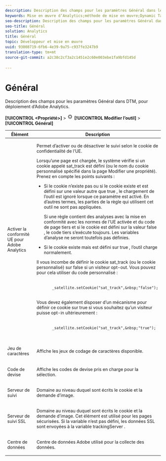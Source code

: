 ```yaml
---
description: Description des champs pour les paramètres Général dans le gestionnaire dynamique de balises, pour déploiement d’Adobe Analytics.
keywords: Mise en œuvre d’Analytics;méthode de mise en œuvre;Dynamic Tag Management;dtm;paramètres généraux;conformité ue;jeu de caractères;code de devise;serveur de suivi;serveur de suivi ssl
seo-description: Description des champs pour les paramètres Général dans le gestionnaire dynamique de balises, pour déploiement d’Adobe Analytics.
seo-title: Général
solution: Analytics
title: Général
topic: Développeur et mise en œuvre
uuid: 93008719-6fb6-4e39-9a75-c937fe3247b9
translation-type: tm+mt
source-git-commit: a2c38c2cf3a2c1451e2c60e003ebe1fa9bfd145d

---
```



# Général

Description des champs pour les paramètres Général dans DTM, pour déploiement d’Adobe Analytics.

**[!UICONTROL &lt;Propriété&gt;]** &gt; ![](assets/settings_gear.png) **[!UICONTROL Modifier l’outil]** &gt; **[!UICONTROL Général]**

<table id="table_DD8DA303698041D296DD5DB080AF7971"> 
 <thead> 
  <tr> 
   <th colname="col1" class="entry"> Élément </th> 
   <th colname="col2" class="entry"> Description </th> 
  </tr> 
 </thead>
 <tbody> 
  <tr> 
   <td colname="col1"> <p>Activer la conformité UE pour <span class="keyword">Adobe Analytics </span> </p> </td> 
   <td colname="col2"> <p> Permet d’activer ou de désactiver le suivi selon le cookie de confidentialité de l’UE. </p> <p>Lorsqu’une page est chargée, le système vérifie si un cookie appelé <span class="filepath">sat_track</span> est défini (ou le nom du cookie personnalisé spécifié dans la page <span class="wintitle">Modifier une propriété</span>). Prenez en compte les points suivants : </p> 
    <ul id="ul_42A6D728F0BC4FBABB0069EFB66DCB01"> 
     <li id="li_227CB14326344AA3980F20C7EACF2AD2"> <p> Si le cookie n’existe pas ou si le cookie existe et est défini sur une valeur autre que <span class="term"> true </span>, le chargement de l’outil est ignoré lorsque ce paramètre est activé. En d’autres termes, les parties de la règle qui utilisent cet outil ne sont pas appliquées. </p> <p>Si une règle contient des analyses avec la mise en conformité avec les normes de l’UE activée et du code de page tiers et si le cookie est défini sur la valeur <span class="term"> false </span>, le code tiers s’exécute toujours. Les variables d’analyse ne seront toutefois pas définies. </p> </li> 
     <li id="li_1E74E02D7E4646ACA86D862A1D3C6679"> Si le cookie existe mais est défini sur <span class="term"> true </span>, l’outil charge normalement. </li> 
    </ul> <p>Il vous incombe de définir le cookie <span class="filepath"> sat_track </span> (ou le cookie personnalisé) sur <span class="term"> false </span> si un visiteur opt-out. Vous pouvez pour cela utiliser du code personnalisé : </p> <p> 
     <code>
       _satellite.setCookie("sat_track",&amp;nbsp;"false"); 
     </code> </p> <p> Vous devez également disposer d’un mécanisme pour définir ce cookie sur <span class="term"> true </span> si vous souhaitez qu’un visiteur puisse opt-in ultérieurement : </p> <p> 
     <code>
       _satellite.setCookie("sat_track",&amp;nbsp;"true"); 
     </code> </p> </td> 
  </tr> 
  <tr> 
   <td colname="col1"> <p>Jeu de caractères </p> </td> 
   <td colname="col2"> <p>Affiche les jeux de codage de caractères disponible. </p> </td> 
  </tr> 
  <tr> 
   <td colname="col1"> <p>Code de devise </p> </td> 
   <td colname="col2"> <p>Affiche les codes de devise pris en charge pour la sélection. </p> </td> 
  </tr> 
  <tr> 
   <td colname="col1"> <p>Serveur de suivi </p> </td> 
   <td colname="col2"> <p>Domaine au niveau duquel sont écrits le cookie et la demande d’image. </p> </td> 
  </tr> 
  <tr> 
   <td colname="col1"> <p>Serveur de suivi SSL </p> </td> 
   <td colname="col2"> <p>Domaine au niveau duquel sont écrits le cookie et la demande d’image. Cet élément est utilisé pour les pages sécurisées. Si la variable n’est pas défini, les données SSL sont envoyées à la variable <span class="term"> trackingServer </span>. </p> </td> 
  </tr> 
  <tr> 
   <td colname="col1"> <p>Centre de données </p> </td> 
   <td colname="col2"> <p>Centre de données Adobe utilisé pour la collecte des données. </p> </td> 
  </tr> 
 </tbody> 
</table>

